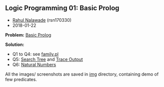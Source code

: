 ## Logic Programming 01: Basic Prolog

- [Rahul Nalawade](https://github.com/rahul1947) (rsn170330)
- 2018-01-22

**Problem:** [Basic Prolog](https://github.com/rahul1947/Logic-Programming/blob/master/LogProg%2001%20Basic%20Prolog/Basic-Prolog.pdf) 

**Solution:** 
- Q1 to Q4: see [family.pl](https://github.com/rahul1947/Logic-Programming/blob/master/LogProg%2001%20Basic%20Prolog/family.pl)
- Q5: [Search Tree](https://github.com/rahul1947/Logic-Programming/blob/master/LogProg%2001%20Basic%20Prolog/Question%2005%20-%20SearchTree.jpeg) and [Trace Output](https://github.com/rahul1947/Logic-Programming/blob/master/LogProg%2001%20Basic%20Prolog/traceOutput.txt)
- Q6: [Natural Numbers](https://github.com/rahul1947/Logic-Programming/blob/master/LogProg%2001%20Basic%20Prolog/naturalNo.pl) 

All the images/ screenshots are saved in [img](https://github.com/rahul1947/Logic-Programming/tree/master/LogProg%2001%20Basic%20Prolog/img) directory, containing demo of few predicates.